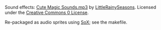 Sound effects:
[Cute Magic Sounds.mp3](http://www.freesound.org/people/LittleRainySeasons/sounds/368323/)
by
[LittleRainySeasons](http://www.freesound.org/people/LittleRainySeasons/).
Licensed under the
[Creative Commons 0 License](http://creativecommons.org/publicdomain/zero/1.0/).

Re-packaged as audio sprites using [SoX](http://sox.sourceforge.net/);
see the makefile.
